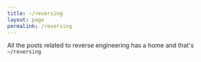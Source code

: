 ```yaml
---
title: ~/reversing
layout: page
permalink: /reversing
---
```


All the posts related to reverse engineering has a home and that's `~/reversing`
